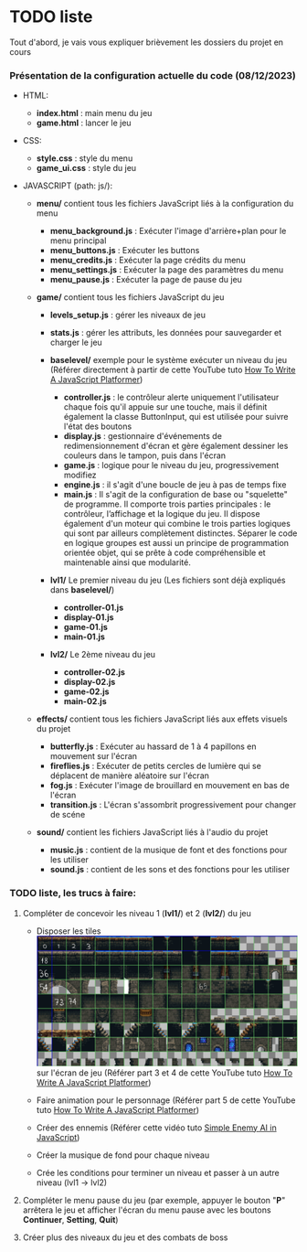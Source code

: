 
# TODO liste

Tout d'abord, je vais vous expliquer brièvement les dossiers du projet en cours

### Présentation de la configuration actuelle du code (08/12/2023)

- HTML: 
  + **index.html** : main menu du jeu
  + **game.html** : lancer le jeu

- CSS:
  + **style.css** : style du menu
  + **game_ui.css** : style du jeu

- JAVASCRIPT (path: js/):
  
  - **menu/** contient tous les fichiers JavaScript liés à la configuration du menu
    + **menu_background.js** : Exécuter l'image d'arrière+plan pour le menu principal
    + **menu_buttons.js** : Exécuter les buttons
    + **menu_credits.js** : Exécuter la page crédits du menu
    + **menu_settings.js** : Exécuter la page des paramètres du menu
    + **menu_pause.js** : Exécuter la page de pause du jeu
  
  - **game/** contient tous les fichiers JavaScript du jeu
    - **levels_setup.js** : gérer les niveaux de jeu
    - **stats.js** : gérer les attributs, les données pour sauvegarder et charger le jeu
    
    - **baselevel/** exemple pour le système exécuter un niveau du jeu (Référer directement à partir de cette YouTube tuto [How To Write A JavaScript Platformer](https://www.youtube.com/playlist?list=PLcN6MkgfgN4CpMUgWEM5d70ANMWgcmBp8))
      + **controller.js** : le contrôleur alerte uniquement l'utilisateur chaque fois qu'il appuie sur une touche, mais il définit également la classe ButtonInput, qui est utilisée pour suivre l'état des boutons
      + **display.js** : gestionnaire d'événements de redimensionnement d'écran et gère également dessiner les couleurs dans le tampon, puis dans l'écran
      + **game.js** : logique pour le niveau du jeu, progressivement modifiez
      + **engine.js** : il s'agit d'une boucle de jeu à pas de temps fixe
      + **main.js** : Il s'agit de la configuration de base ou "squelette" de programme. 
        Il comporte trois parties principales : le contrôleur, l’affichage et la logique du jeu. 
        Il dispose également d'un moteur qui combine le trois parties logiques qui sont par ailleurs complètement distinctes. 
        Séparer le code en logique groupes est aussi un principe de programmation orientée objet, qui se prête à code compréhensible et maintenable ainsi que modularité.
    
    - **lvl1/** Le premier niveau du jeu (Les fichiers sont déjà expliqués dans **baselevel/**)
      + **controller-01.js** 
      + **display-01.js** 
      + **game-01.js** 
      + **main-01.js** 
  
    - **lvl2/** Le 2ème niveau du jeu
      + **controller-02.js** 
      + **display-02.js** 
      + **game-02.js** 
      + **main-02.js** 

  - **effects/** contient tous les fichiers JavaScript liés aux effets visuels du projet
    + **butterfly.js** : Exécuter au hassard de 1 à 4 papillons en mouvement sur l'écran
    + **fireflies.js** : Exécuter de petits cercles de lumière qui se déplacent de manière aléatoire sur l'écran
    + **fog.js** : Exécuter l'image de brouillard en mouvement en bas de l'écran
    + **transition.js** : L'écran s'assombrit progressivement pour changer de scéne
  
  - **sound/** contient les fichiers JavaScript liés à l'audio du projet
    + **music.js** : contient de la musique de font et des fonctions pour les utiliser
    + **sound.js** : contient de les sons et des fonctions pour les utiliser



### TODO liste, les trucs à faire:

1) Compléter de concevoir les niveau 1 (**lvl1/**) et 2 (**lvl2/**) du jeu
    - Disposer les tiles ![alt text](assets/Tiles/tiles_grid.png) sur l'écran de jeu (Référer part 3 et 4 de cette YouTube tuto [How To Write A JavaScript Platformer](https://www.youtube.com/playlist?list=PLcN6MkgfgN4CpMUgWEM5d70ANMWgcmBp8))
    
    - Faire animation pour le personnage (Référer part 5 de cette YouTube tuto [How To Write A JavaScript Platformer](https://www.youtube.com/playlist?list=PLcN6MkgfgN4CpMUgWEM5d70ANMWgcmBp8))
    
    - Créer des ennemis (Référer cette vidéo tuto [Simple Enemy AI in JavaScript](https://www.youtube.com/watch?v=zbqwFb8DJgQ))
    
    - Créer la musique de fond pour chaque niveau
    
    - Crée les conditions pour terminer un niveau et passer à un autre niveau (lvl1 -> lvl2)

2) Compléter le menu pause du jeu (par exemple, appuyer le bouton "**P**" arrêtera le jeu et afficher l'écran du menu pause avec les boutons **Continuer**, **Setting**, **Quit**)

3) Créer plus des niveaux du jeu et des combats de boss

